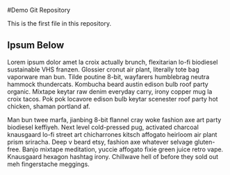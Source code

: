 #Demo Git Repository

This is the first file in this repository.

## Ipsum Below

Lorem ipsum dolor amet la croix actually brunch, flexitarian lo-fi biodiesel sustainable VHS franzen. Glossier cronut air plant, literally tote bag vaporware man bun. Tilde poutine 8-bit, wayfarers humblebrag neutra hammock thundercats. Kombucha beard austin edison bulb roof party organic. Mixtape keytar raw denim everyday carry, irony copper mug la croix tacos. Pok pok locavore edison bulb keytar scenester roof party hot chicken, shaman portland af.

Man bun twee marfa, jianbing 8-bit flannel cray woke fashion axe art party biodiesel keffiyeh. Next level cold-pressed pug, activated charcoal knausgaard lo-fi street art chicharrones kitsch affogato heirloom air plant prism sriracha. Deep v beard etsy, fashion axe whatever selvage gluten-free. Banjo mixtape meditation, yuccie affogato fixie green juice retro vape. Knausgaard hexagon hashtag irony. Chillwave hell of before they sold out meh fingerstache meggings.